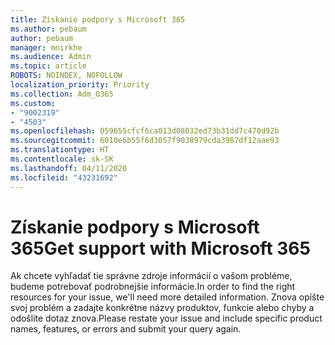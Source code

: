 ```yaml
---
title: Získanie podpory s Microsoft 365
ms.author: pebaum
author: pebaum
manager: mnirkhe
ms.audience: Admin
ms.topic: article
ROBOTS: NOINDEX, NOFOLLOW
localization_priority: Priority
ms.collection: Adm_O365
ms.custom:
- "9002319"
- "4503"
ms.openlocfilehash: 059655cfcf6ca013d08032ed73b31dd7c470d92b
ms.sourcegitcommit: 6010e6b55f6d3057f9038979cda3987df12aae93
ms.translationtype: HT
ms.contentlocale: sk-SK
ms.lasthandoff: 04/11/2020
ms.locfileid: "43231692"
---
```

# <a name="get-support-with-microsoft-365"></a><span data-ttu-id="1b16d-102">Získanie podpory s Microsoft 365</span><span class="sxs-lookup"><span data-stu-id="1b16d-102">Get support with Microsoft 365</span></span>

<span data-ttu-id="1b16d-103">Ak chcete vyhľadať tie správne zdroje informácií o vašom probléme, budeme potrebovať podrobnejšie informácie.</span><span class="sxs-lookup"><span data-stu-id="1b16d-103">In order to find the right resources for your issue, we'll need more detailed information.</span></span> <span data-ttu-id="1b16d-104">Znova opíšte svoj problém a zadajte konkrétne názvy produktov, funkcie alebo chyby a odošlite dotaz znova.</span><span class="sxs-lookup"><span data-stu-id="1b16d-104">Please restate your issue and include specific product names, features, or errors and submit your query again.</span></span>
